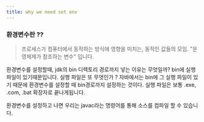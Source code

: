 ```yaml
---
title: why we need set env
---
```


### 환경변수란 ??
> 프로세스가 컴퓨터에서 동작하는 방식에 영향을 미치는, 동적인 값들의 모임. "운영체제가 참조하는 변수" 입니다.

환경변수를 설정할때, jdk의 bin 디렉토리 경로까지 넣는 이유는 무엇일까? bin에 실행파일이 있기때문입니다. 
실행 파일은 또 무엇인가 ?
자바에서는 bin에 그 실행 파일이 있기 때문에 환경변수를 설정할 때 bin경로까지 설정하는 것이다. 실행 파일은 보통 .exe, .com, .bat 확장자로 끝나게됩니다. 

환경변수를 설정하고 나면 우리는 javac라는 명령어를 통해 소스를 컴파일 할 수 있습니다.
